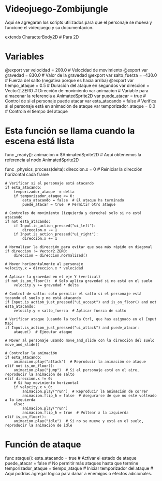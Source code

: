 # Videojuego-Zombijungle
Aqui se agregaran los scripts utilizados para que el personaje se mueva y funcione el videojuego y su documentacion.

extends CharacterBody2D  # Para 2D

# Variables
@export var velocidad = 200.0  # Velocidad de movimiento
@export var gravedad = 830.0   # Valor de la gravedad
@export var salto_fuerza = -430.0  # Fuerza del salto (negativa porque es hacia arriba)
@export var tiempo_ataque = 0.5  # Duración del ataque en segundos
var direccion = Vector2.ZERO   # Dirección de movimiento
var animacion  # Variable para almacenar la referencia a AnimatedSprite2D
var puede_atacar = true  # Control de si el personaje puede atacar
var esta_atacando = false  # Verifica si el personaje está en animación de ataque
var temporizador_ataque = 0.0  # Controla el tiempo del ataque

# Esta función se llama cuando la escena está lista
func _ready():
	animacion = $AnimatedSprite2D  # Aquí obtenemos la referencia al nodo AnimatedSprite2D

func _physics_process(delta):
	direccion.x = 0  # Reiniciar la dirección horizontal cada frame

	# Verificar si el personaje está atacando
	if esta_atacando:
		temporizador_ataque -= delta
		if temporizador_ataque <= 0:
			esta_atacando = false  # El ataque ha terminado
			puede_atacar = true  # Permitir otro ataque

	# Controles de movimiento (izquierda y derecha) solo si no está atacando
	if not esta_atacando:
		if Input.is_action_pressed("ui_left"):
			direccion.x -= 1
		if Input.is_action_pressed("ui_right"):
			direccion.x += 1

	# Normalizar la dirección para evitar que sea más rápido en diagonal
	if direccion != Vector2.ZERO:
		direccion = direccion.normalized()

	# Mover horizontalmente al personaje
	velocity.x = direccion.x * velocidad

	# Aplicar la gravedad en el eje Y (vertical)
	if not is_on_floor():  # Solo aplica gravedad si no está en el suelo
		velocity.y += gravedad * delta

	# Control de salto: solo permitir el salto si el personaje está tocando el suelo y no está atacando
	if Input.is_action_just_pressed("ui_accept") and is_on_floor() and not esta_atacando:
		velocity.y = salto_fuerza  # Aplicar fuerza de salto

	# Verificar ataque (usando la tecla Ctrl, que has asignado en el Input Map)
	if Input.is_action_just_pressed("ui_attack") and puede_atacar:
		ataque()  # Ejecutar ataque

	# Mover al personaje usando move_and_slide con la dirección del suelo
	move_and_slide()

	# Controlar la animación
	if esta_atacando:
		animacion.play("attack")  # Reproducir la animación de ataque
	elif not is_on_floor():
		animacion.play("jump")  # Si el personaje está en el aire, reproducir la animación de salto
	elif direccion.x != 0:
		# Si hay movimiento horizontal
		if velocity.x > 0:
			animacion.play("run")  # Reproducir la animación de correr
			animacion.flip_h = false  # Asegurarse de que no esté volteado a la izquierda
		else:
			animacion.play("run")
			animacion.flip_h = true  # Voltear a la izquierda
	elif is_on_floor():
		animacion.play("idle")  # Si no se mueve y está en el suelo, reproducir la animación de idle

# Función de ataque
func ataque():
	esta_atacando = true  # Activar el estado de ataque
	puede_atacar = false  # No permitir más ataques hasta que termine
	temporizador_ataque = tiempo_ataque  # Iniciar temporizador del ataque
	# Aquí podrías agregar lógica para dañar a enemigos o efectos adicionales.
